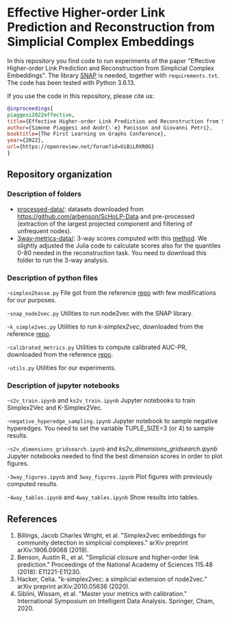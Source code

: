 # Effective Higher-order Link Prediction and Reconstruction from Simplicial Complex Embeddings

In this repository you find code to run experiments of the paper "Effective Higher-order Link Prediction and Reconstruction from Simplicial Complex Embeddings". The library [SNAP](https://github.com/snap-stanford/snap) is needed, together with `requirements.txt`. The code has been tested with Python 3.6.13.

If you use the code in this repository, please cite us:
```bibtex
@inproceedings{
piaggesi2022effective,
title={Effective Higher-order Link Prediction and Reconstruction from Simplicial Complex Embeddings},
author={Simone Piaggesi and Andr{\'e} Panisson and Giovanni Petri},
booktitle={The First Learning on Graphs Conference},
year={2022},
url={https://openreview.net/forum?id=UiBiLRXR0G}
}
```

## Repository organization

### Description of folders

- [processed-data/](processed-data/): datasets downloaded from https://github.com/arbenson/ScHoLP-Data and pre-processed (extraction of the largest projected component and filtering of unfrequent nodes).
- [3way-metrics-data/](https://drive.google.com/file/d/1losF2t22v7RZhi9hmLASvPKtAo7nUT02/view?usp=sharing): 3-way scores computed with this [method](https://github.com/arbenson/ScHoLP-Tutorial). We slightly adjusted the Julia code to calculate scores also for the quantiles 0-80 needed in the reconstruction task. You need to download this folder to run the 3-way analysis.

### Description of python files

-`simplex2hasse.py`
File got from the reference [repo](https://github.com/lordgrilo/Simplex2Vec) with few modifications for our purposes.

-`snap_node2vec.py`
Utilities to run node2vec with the SNAP library.

-`k_simple2vec.py`
Utilities to run *k-simplex2vec*, downloaded from the reference [repo](https://github.com/celiahacker/k-simplex2vec).

-`calibrated_metrics.py`
Utilities to compute calibrated AUC-PR, downloaded from the reference [repo](https://github.com/wissam-sib/calibrated_metrics).

-`utils.py`
Utilities for our experiments.


### Description of jupyter notebooks

-`s2v_train.ipynb` and `ks2v_train.ipynb`
Jupyter notebooks to train Simplex2Vec and K-Simplex2Vec.

-`negative_hyperedge_sampling.ipynb`
Jupyter notebook to sample negative hyperedges. You need to set the variable TUPLE_SIZE=3 (or 4) to sample results.

-`s2v_dimensions_gridsearch.ipynb` and *ks2v_dimensions_gridsearch.ipynb*
Jupyter notebooks needed to find the best dimension scores in order to plot figures.

-`3way_figures.ipynb` and `3way_figures.ipynb`
Plot figures with previously computed results.

-`4way_tables.ipynb` and `4way_tables.ipynb`
Show results into tables.


## References
1. Billings, Jacob Charles Wright, et al. "Simplex2vec embeddings for community detection in simplicial complexes." arXiv preprint arXiv:1906.09068 (2019).
2. Benson, Austin R., et al. "Simplicial closure and higher-order link prediction." Proceedings of the National Academy of Sciences 115.48 (2018): E11221-E11230.
3. Hacker, Celia. "k-simplex2vec: a simplicial extension of node2vec." arXiv preprint arXiv:2010.05636 (2020).
4. Siblini, Wissam, et al. "Master your metrics with calibration." International Symposium on Intelligent Data Analysis. Springer, Cham, 2020.
